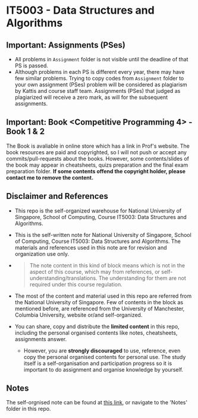 # IT5003 - Data Structures and Algorithms

## Important: Assignments (PSes)
- All problems in `Assignment` folder is not visible until the deadline of that PS is passed.
- Although problems in each PS is different every year, there may have few similar problems. Trying to copy codes from `Assignment` folder to your own assignment (PSes) problem will be considered as plagiarism by Kattis and course staff team. Assignments (PSes) that judged as plagiarized will receive a zero mark, as will for the subsequent assignments.

## Important: Book <Competitive Programming 4> - Book 1 & 2
The Book is avaliable in online store which has a link in Prof's website. The book resources are paid and copyrighted, so I will not push or accept any commits/pull-requests about the books. However, some contents/slides of the book may appear in cheatsheets, quizs preparation and the final exam preparation folder. **If some contents offend the copyright holder, please contact me to remove the content.**

## Disclaimer and References

- This repo is the self-organized warehouse for National University of Singapore, School of Computing, Course IT5003: Data Structures and Algorithms.

- This is the self-written note for National University of Singapore, School of Computing, Course IT5003: Data Structures and Algorithms. The materials and references used in this note are for revision and organization use only.

- > The note content in this kind of block means which is not in the aspect of this course, which may from references, or self-understanding/translations. The understanding for them are not required under this course regulation.

- The most of the content and material used in this repo are referred from the National University of Singapore. Few of contents in the block as mentioned before, are referenced from the University of Manchester, Columbia University, website or/and self-organized. 

- You can share, copy and distribute the **limited content** in this repo, including the personal organised contents like notes, cheatsheets, assignments answer.
  - However, you are **strongly discouraged** to use, reference, even copy the personal organised contents for personal use. The study itself is a self-organisation and participation progress so it is important to do assignment and organise knowledge by yourself.

## Notes

The self-orgnised note can be found at [this link](https://wiki.wu.engineer/NationalUniversityOfSingapore/IT5003-DataStructureAlgorithm), or navigate to the 'Notes' folder in this repo.
